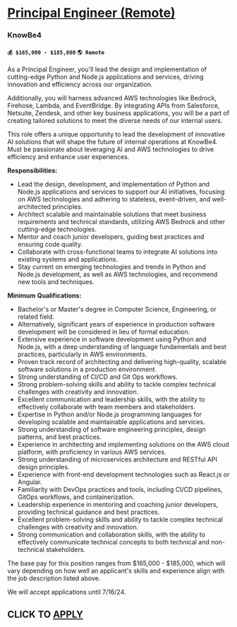 # [Principal Engineer (Remote)](https://www.remotewlb.com/apply/principal-engineer-remote)  
### KnowBe4  
#### `💰 $165,000 - $185,000` `🌎 Remote`  

As a Principal Engineer, you'll lead the design and implementation of cutting-edge Python and Node.js applications and services, driving innovation and efficiency across our organization.

Additionally, you will harness advanced AWS technologies like Bedrock, Firehose, Lambda, and EventBridge. By integrating APIs from Salesforce, Netsuite, Zendesk, and other key business applications, you will be a part of creating tailored solutions to meet the diverse needs of our internal users.

This role offers a unique opportunity to lead the development of innovative AI solutions that will shape the future of internal operations at KnowBe4. Must be passionate about leveraging AI and AWS technologies to drive efficiency and enhance user experiences.

**Responsibilities:**

  * Lead the design, development, and implementation of Python and Node.js applications and services to support our AI initiatives, focusing on AWS technologies and adhering to stateless, event-driven, and well-architected principles.
  * Architect scalable and maintainable solutions that meet business requirements and technical standards, utilizing AWS Bedrock and other cutting-edge technologies.
  * Mentor and coach junior developers, guiding best practices and ensuring code quality.
  * Collaborate with cross-functional teams to integrate AI solutions into existing systems and applications.
  * Stay current on emerging technologies and trends in Python and Node.js development, as well as AWS technologies, and recommend new tools and techniques.

**Minimum** **Qualifications:**

  * Bachelor's or Master's degree in Computer Science, Engineering, or related field.
  * Alternatively, significant years of experience in production software development will be considered in lieu of formal education.
  * Extensive experience in software development using Python and Node.js, with a deep understanding of language fundamentals and best practices, particularly in AWS environments.
  * Proven track record of architecting and delivering high-quality, scalable software solutions in a production environment.
  * Strong understanding of CI/CD and Git Ops workflows.
  * Strong problem-solving skills and ability to tackle complex technical challenges with creativity and innovation.
  * Excellent communication and leadership skills, with the ability to effectively collaborate with team members and stakeholders.
  * Expertise in Python and/or Node.js programming languages for developing scalable and maintainable applications and services.
  * Strong understanding of software engineering principles, design patterns, and best practices.
  * Experience in architecting and implementing solutions on the AWS cloud platform, with proficiency in various AWS services.
  * Strong understanding of microservices architecture and RESTful API design principles.
  * Experience with front-end development technologies such as React.js or Angular.
  * Familiarity with DevOps practices and tools, including CI/CD pipelines, GitOps workflows, and containerization.
  * Leadership experience in mentoring and coaching junior developers, providing technical guidance and best practices.
  * Excellent problem-solving skills and ability to tackle complex technical challenges with creativity and innovation.
  * Strong communication and collaboration skills, with the ability to effectively communicate technical concepts to both technical and non-technical stakeholders.

The base pay for this position ranges from $165,000 - $185,000, which will vary depending on how well an applicant's skills and experience align with the job description listed above.

We will accept applications until 7/16/24.

  
## CLICK TO [APPLY](https://www.remotewlb.com/apply/principal-engineer-remote)

